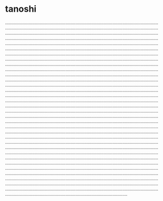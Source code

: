 # tanoshi

...............................................................................................................................................................................................................................................................................................................................................................................................................................................................................................................................................................................................................................................................................................................................................................................................................................................................................................................................................................................................................................................................................................................................................................................................................................................................................................................................................................................................................................................................................................................................................................................................................................................................................................................................................................................................................................................................................................................................................................................................................................................................................................................................................................................................................................................................................................................................................................................................................................................................................................................................................................................................................................................................................................................................................................................................................................................................................................................................................................................................................................................................................................................................................................................................................................................................................................................................................................................................................................................................................................................................................................................................................................................................................................................................................................................................................................................................................................................................................................................................................................................................................................................................................................................................................................................................................................................................................................